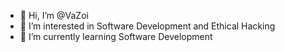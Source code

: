 - 👋 Hi, I’m @VaZoi
- 👀 I’m interested in Software Development and Ethical Hacking
- 🌱 I’m currently learning Software Development
